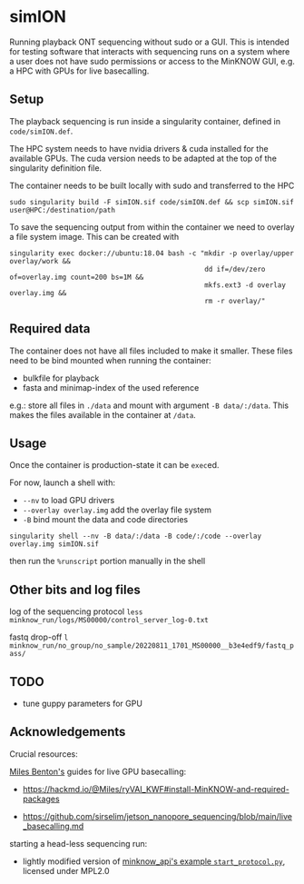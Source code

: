 # simION

Running playback ONT sequencing without sudo or a GUI. 
This is intended for testing software that interacts with sequencing runs on a system where a user does not have sudo permissions or access to the MinKNOW GUI, e.g. 
a HPC with GPUs for live basecalling.


## Setup

The playback sequencing is run inside a singularity container, defined in `code/simION.def`.

The HPC system needs to have nvidia drivers & cuda installed for the available GPUs. 
The cuda version needs to be adapted at the top of the singularity definition file.


The container needs to be built locally with sudo and transferred to the HPC

```shell
sudo singularity build -F simION.sif code/simION.def && scp simION.sif user@HPC:/destination/path
```

To save the sequencing output from within the container we need to overlay a file system image.
This can be created with 

```shell
singularity exec docker://ubuntu:18.04 bash -c "mkdir -p overlay/upper overlay/work &&
                                                dd if=/dev/zero of=overlay.img count=200 bs=1M &&
                                                mkfs.ext3 -d overlay overlay.img && 
                                                rm -r overlay/"
```


## Required data

The container does not have all files included to make it smaller.
These files need to be bind mounted when running the container:

- bulkfile for playback
- fasta and minimap-index of the used reference


e.g.: store all files in `./data` and mount with argument `-B data/:/data`. 
This makes the files available in the container at `/data`.


## Usage

Once the container is production-state it can be `exec`ed. 

For now, launch a shell with:

- `--nv` to load GPU drivers
- `--overlay overlay.img` add the overlay file system
- `-B` bind mount the data and code directories


```shell
singularity shell --nv -B data/:/data -B code/:/code --overlay overlay.img simION.sif
```

then run the `%runscript` portion manually in the shell


## Other bits and log files

log of the sequencing protocol
`less minknow_run/logs/MS00000/control_server_log-0.txt`

fastq drop-off
`l minknow_run/no_group/no_sample/20220811_1701_MS00000__b3e4edf9/fastq_pass/`

## TODO

- tune guppy parameters for GPU


## Acknowledgements

Crucial resources: 

[Miles Benton's](https://github.com/sirselim) guides for live GPU basecalling:

* https://hackmd.io/@Miles/ryVAI_KWF#install-MinKNOW-and-required-packages

* https://github.com/sirselim/jetson_nanopore_sequencing/blob/main/live_basecalling.md

starting a head-less sequencing run:

- lightly modified version of [minknow_api's example `start_protocol.py`](https://github.com/nanoporetech/minknow_api/blob/9302ac463827fc492e6d5fa80c29f56707ca7984/python/minknow_api/examples/start_protocol.py), licensed under MPL2.0


